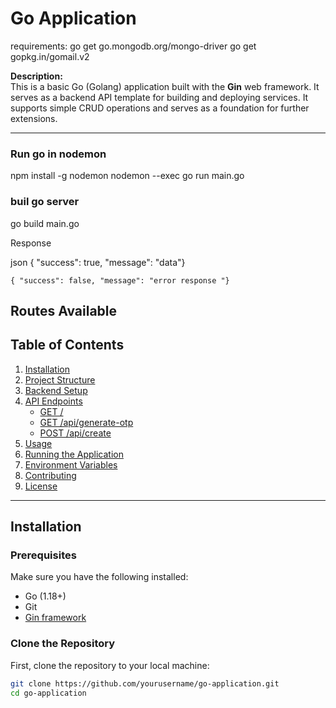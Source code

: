 # Go Application
requirements:
go get go.mongodb.org/mongo-driver
go get gopkg.in/gomail.v2




**Description:**  
This is a basic Go (Golang) application built with the **Gin** web framework. It serves as a backend API template for building and deploying services. It supports simple CRUD operations and serves as a foundation for further extensions.

---
### Run go in nodemon
npm install -g nodemon
nodemon --exec go run main.go

### buil go server
go build main.go


 Response

json
    { "success": true, "message": "data"}

    { "success": false, "message": "error response "}

## Routes Available
## Table of Contents

1. [Installation](#installation)
2. [Project Structure](#project-structure)
3. [Backend Setup](#backend-setup)
4. [API Endpoints](#api-endpoints)
   - [GET /](#1-get-)
   - [GET /api/generate-otp](#2-get-apigenerate-otp)
   - [POST /api/create](#3-post-apicreate)
5. [Usage](#usage)
6. [Running the Application](#running-the-application)
7. [Environment Variables](#environment-variables)
8. [Contributing](#contributing)
9. [License](#license)

---

## Installation

### Prerequisites

Make sure you have the following installed:

- Go (1.18+)
- Git
- [Gin framework](https://github.com/gin-gonic/gin)

### Clone the Repository

First, clone the repository to your local machine:

```bash
git clone https://github.com/yourusername/go-application.git
cd go-application
